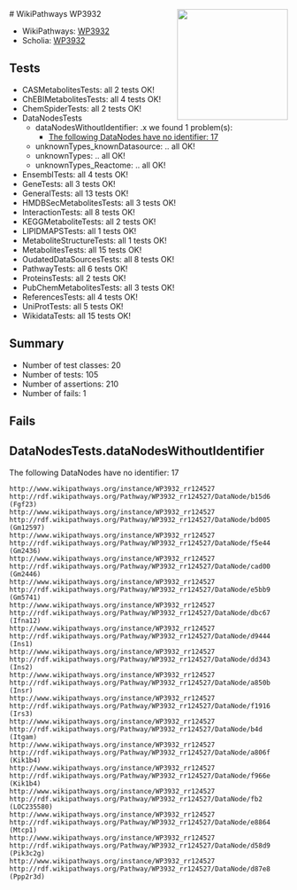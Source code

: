 <img style="float: right; width: 200px" src="https://upload.wikimedia.org/wikipedia/commons/thumb/8/83/Wplogo_with_text_500.png/640px-Wplogo_with_text_500.png" />
# WikiPathways WP3932

* WikiPathways: [WP3932](https://new.wikipathways.org/pathways/WP3932)
* Scholia: [WP3932](https://scholia.toolforge.org/wikipathways/WP3932)
## Tests
* CASMetabolitesTests: all 2 tests OK!
* ChEBIMetabolitesTests: all 4 tests OK!
* ChemSpiderTests: all 2 tests OK!
* DataNodesTests
    * dataNodesWithoutIdentifier: .x we found 1 problem(s):
        * [The following DataNodes have no identifier: 17](#8792c497)
    * unknownTypes_knownDatasource: .. all OK!
    * unknownTypes: .. all OK!
    * unknownTypes_Reactome: .. all OK!
* EnsemblTests: all 4 tests OK!
* GeneTests: all 3 tests OK!
* GeneralTests: all 13 tests OK!
* HMDBSecMetabolitesTests: all 3 tests OK!
* InteractionTests: all 8 tests OK!
* KEGGMetaboliteTests: all 2 tests OK!
* LIPIDMAPSTests: all 1 tests OK!
* MetaboliteStructureTests: all 1 tests OK!
* MetabolitesTests: all 15 tests OK!
* OudatedDataSourcesTests: all 8 tests OK!
* PathwayTests: all 6 tests OK!
* ProteinsTests: all 2 tests OK!
* PubChemMetabolitesTests: all 3 tests OK!
* ReferencesTests: all 4 tests OK!
* UniProtTests: all 5 tests OK!
* WikidataTests: all 15 tests OK!


## Summary

* Number of test classes: 20
* Number of tests: 105
* Number of assertions: 210
* Number of fails: 1

## Fails

<a name="8792c497" />

## DataNodesTests.dataNodesWithoutIdentifier

The following DataNodes have no identifier: 17
```
http://www.wikipathways.org/instance/WP3932_rr124527 http://rdf.wikipathways.org/Pathway/WP3932_rr124527/DataNode/b15d6 (Fgf23)
http://www.wikipathways.org/instance/WP3932_rr124527 http://rdf.wikipathways.org/Pathway/WP3932_rr124527/DataNode/bd005 (Gm12597)
http://www.wikipathways.org/instance/WP3932_rr124527 http://rdf.wikipathways.org/Pathway/WP3932_rr124527/DataNode/f5e44 (Gm2436)
http://www.wikipathways.org/instance/WP3932_rr124527 http://rdf.wikipathways.org/Pathway/WP3932_rr124527/DataNode/cad00 (Gm2446)
http://www.wikipathways.org/instance/WP3932_rr124527 http://rdf.wikipathways.org/Pathway/WP3932_rr124527/DataNode/e5bb9 (Gm5741)
http://www.wikipathways.org/instance/WP3932_rr124527 http://rdf.wikipathways.org/Pathway/WP3932_rr124527/DataNode/dbc67 (Ifna12)
http://www.wikipathways.org/instance/WP3932_rr124527 http://rdf.wikipathways.org/Pathway/WP3932_rr124527/DataNode/d9444 (Ins1)
http://www.wikipathways.org/instance/WP3932_rr124527 http://rdf.wikipathways.org/Pathway/WP3932_rr124527/DataNode/dd343 (Ins2)
http://www.wikipathways.org/instance/WP3932_rr124527 http://rdf.wikipathways.org/Pathway/WP3932_rr124527/DataNode/a850b (Insr)
http://www.wikipathways.org/instance/WP3932_rr124527 http://rdf.wikipathways.org/Pathway/WP3932_rr124527/DataNode/f1916 (Irs3)
http://www.wikipathways.org/instance/WP3932_rr124527 http://rdf.wikipathways.org/Pathway/WP3932_rr124527/DataNode/b4d (Itgam)
http://www.wikipathways.org/instance/WP3932_rr124527 http://rdf.wikipathways.org/Pathway/WP3932_rr124527/DataNode/a806f (Kik1b4)
http://www.wikipathways.org/instance/WP3932_rr124527 http://rdf.wikipathways.org/Pathway/WP3932_rr124527/DataNode/f966e (Kik1b4)
http://www.wikipathways.org/instance/WP3932_rr124527 http://rdf.wikipathways.org/Pathway/WP3932_rr124527/DataNode/fb2 (LOC235580)
http://www.wikipathways.org/instance/WP3932_rr124527 http://rdf.wikipathways.org/Pathway/WP3932_rr124527/DataNode/e8864 (Mtcp1)
http://www.wikipathways.org/instance/WP3932_rr124527 http://rdf.wikipathways.org/Pathway/WP3932_rr124527/DataNode/d58d9 (Pik3c2g)
http://www.wikipathways.org/instance/WP3932_rr124527 http://rdf.wikipathways.org/Pathway/WP3932_rr124527/DataNode/d87e8 (Ppp2r3d)
```

